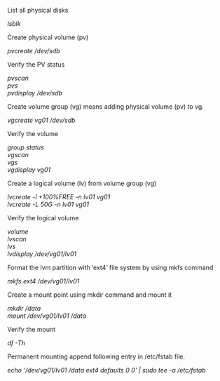 List all physical disks

*lsblk*

Create physical volume (pv)

*pvcreate /dev/sdb*

Verify the PV status

*pvscan*<br/>
*pvs*<br/>
*pvdisplay /dev/sdb*

Create volume group (vg) means adding physical volume (pv) to vg.

*vgcreate vg01 /dev/sdb*

Verify the volume 

*group status*<br/>
*vgscan*<br/>
*vgs*<br/>
*vgdisplay vg01*

Create a logical volume (lv) from volume group (vg)

*lvcreate -l +100%FREE -n lv01 vg01*<br/>
*lvcreate -L 50G -n lv01 vg01*

Verify the logical volume

*volume*<br/>
*lvscan*<br/>
*lvs*<br/>
*lvdisplay /dev/vg01/lv01*

Format the lvm partition with ‘ext4’ file system by using mkfs command

*mkfs.ext4 /dev/vg01/lv01*

Create a mount point using mkdir command and mount it

*mkdir /data*<br/>
*mount /dev/vg01/lv01 /data*

Verify the mount 

*df -Th*

Permanent mounting append following entry in /etc/fstab file.

*echo '/dev/vg01/lv01  /data  ext4  defaults 0 0' | sudo  tee -a /etc/fstab*
